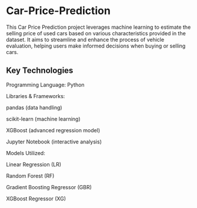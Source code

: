 # Car-Price-Prediction
This Car Price Prediction project leverages machine learning to estimate the selling price of used cars based on various characteristics provided in the dataset. It aims to streamline and enhance the process of vehicle evaluation, helping users make informed decisions when buying or selling cars.

## Key Technologies
Programming Language: Python

Libraries & Frameworks:

pandas (data handling)

scikit-learn (machine learning)

XGBoost (advanced regression model)

Jupyter Notebook (interactive analysis)

Models Utilized:

Linear Regression (LR)

Random Forest (RF)

Gradient Boosting Regressor (GBR)

XGBoost Regressor (XG)
